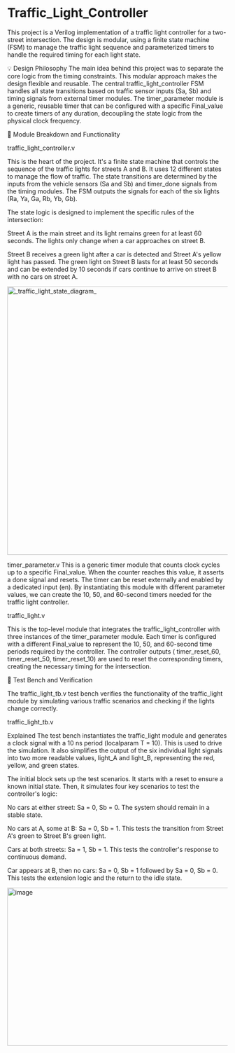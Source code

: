 # Traffic_Light_Controller
This project is a Verilog implementation of a traffic light controller for a two-street intersection. The design is modular, using a finite state machine (FSM) to manage the traffic light sequence and parameterized timers to handle the required timing for each light state.

💡 Design Philosophy
The main idea behind this project was to separate the core logic from the timing constraints. This modular approach makes the design flexible and reusable. The central traffic_light_controller FSM handles all state transitions based on traffic sensor inputs (Sa, Sb) and timing signals from external timer modules. The timer_parameter module is a generic, reusable timer that can be configured with a specific Final_value to create timers of any duration, decoupling the state logic from the physical clock frequency.

📝 Module Breakdown and Functionality

traffic_light_controller.v

This is the heart of the project. It's a finite state machine that controls the sequence of the traffic lights for streets A and B. It uses 12 different states to manage the flow of traffic. The state transitions are determined by the inputs from the vehicle sensors (Sa and Sb) and timer_done signals from the timing modules. The FSM outputs the signals for each of the six lights (Ra, Ya, Ga, Rb, Yb, Gb).




The state logic is designed to implement the specific rules of the intersection:


Street A is the main street and its light remains green for at least 60 seconds. The lights only change when a car approaches on street B.

Street B receives a green light after a car is detected and Street A's yellow light has passed. The green light on Street B lasts for at least 50 seconds and can be extended by 10 seconds if cars continue to arrive on street B with no cars on street A.

<img width="1323" height="613" alt="_traffic_light_state_diagram_" src="https://github.com/user-attachments/assets/fe22ea6f-a619-41cc-8a17-ffe779fd444b" />



timer_parameter.v
This is a generic timer module that counts clock cycles up to a specific Final_value. When the counter reaches this value, it asserts a 
done signal and resets. The timer can be reset externally and enabled by a dedicated input (en). By instantiating this module with different parameter values, we can create the 10, 50, and 60-second timers needed for the traffic light controller.


traffic_light.v

This is the top-level module that integrates the 
traffic_light_controller with three instances of the timer_parameter module. Each timer is configured with a different 
Final_value to represent the 10, 50, and 60-second time periods required by the controller. The controller outputs (
timer_reset_60, timer_reset_50, timer_reset_10) are used to reset the corresponding timers, creating the necessary timing for the intersection.

🧪 Test Bench and Verification

The traffic_light_tb.v test bench verifies the functionality of the traffic_light module by simulating various traffic scenarios and checking if the lights change correctly.

traffic_light_tb.v 

Explained The test bench instantiates the 
traffic_light module and generates a clock signal with a 10 ns period (localparam T = 10). This is used to drive the simulation. It also simplifies the output of the six individual light signals into two more readable values, 
light_A and light_B, representing the red, yellow, and green states.

The initial block sets up the test scenarios. It starts with a reset to ensure a known initial state. Then, it simulates four key scenarios to test the controller's logic:


No cars at either street: Sa = 0, Sb = 0. The system should remain in a stable state.


No cars at A, some at B: Sa = 0, Sb = 1. This tests the transition from Street A's green to Street B's green light.


Cars at both streets: Sa = 1, Sb = 1. This tests the controller's response to continuous demand.


Car appears at B, then no cars: Sa = 0, Sb = 1 followed by Sa = 0, Sb = 0. This tests the extension logic and the return to the idle state.

<img width="1919" height="361" alt="image" src="https://github.com/user-attachments/assets/247a49fc-c3db-49bf-914c-d4158b0bcf29" />

